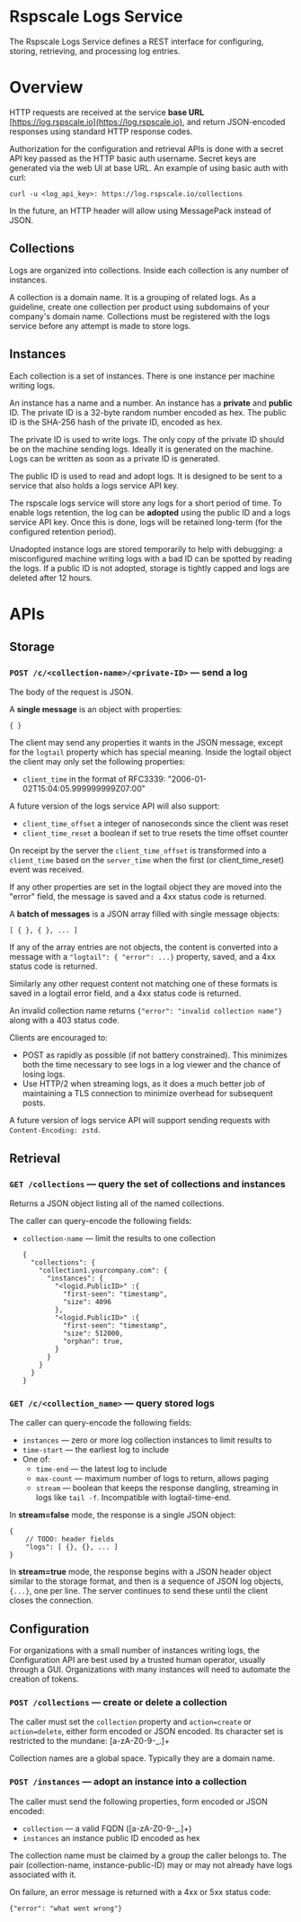 # Rspscale Logs Service

The Rspscale Logs Service defines a REST interface for configuring, storing,
retrieving, and processing log entries.

# Overview

HTTP requests are received at the service **base URL**
[https://log.rspscale.io](https://log.rspscale.io), and return JSON-encoded
responses using standard HTTP response codes.

Authorization for the configuration and retrieval APIs is done with a secret
API key passed as the HTTP basic auth username. Secret keys are generated via
the web UI at base URL. An example of using basic auth with curl:

    curl -u <log_api_key>: https://log.rspscale.io/collections

In the future, an HTTP header will allow using MessagePack instead of JSON.

## Collections

Logs are organized into collections. Inside each collection is any number of
instances.

A collection is a domain name. It is a grouping of related logs. As a
guideline, create one collection per product using subdomains of your
company's domain name. Collections must be registered with the logs service
before any attempt is made to store logs.

## Instances

Each collection is a set of instances. There is one instance per machine
writing logs.

An instance has a name and a number. An instance has a **private** and
**public** ID. The private ID is a 32-byte random number encoded as hex.
The public ID is the SHA-256 hash of the private ID, encoded as hex.

The private ID is used to write logs. The only copy of the private ID
should be on the machine sending logs. Ideally it is generated on the
machine. Logs can be written as soon as a private ID is generated. 

The public ID is used to read and adopt logs. It is designed to be sent
to a service that also holds a logs service API key.

The rspscale logs service will store any logs for a short period of time.
To enable logs retention, the log can be **adopted** using the public ID
and a logs service API key.
Once this is done, logs will be retained long-term (for the configured
retention period).

Unadopted instance logs are stored temporarily to help with debugging:
a misconfigured machine writing logs with a bad ID can be spotted by
reading the logs.
If a public ID is not adopted, storage is tightly capped and logs are
deleted after 12 hours.

# APIs

## Storage

### `POST /c/<collection-name>/<private-ID>` — send a log

The body of the request is JSON.

A **single message** is an object with properties:

`{ }`

The client may send any properties it wants in the JSON message, except
for the `logtail` property which has special meaning. Inside the logtail
object the client may only set the following properties:

- `client_time` in the format of RFC3339: "2006-01-02T15:04:05.999999999Z07:00"

A future version of the logs service API will also support:

- `client_time_offset` a integer of nanoseconds since the client was reset
- `client_time_reset` a boolean if set to true resets the time offset counter

On receipt by the server the `client_time_offset` is transformed into a
`client_time` based on the `server_time` when the first (or
client_time_reset) event was received. 

If any other properties are set in the logtail object they are moved into
the "error" field, the message is saved and a 4xx status code is returned.

A **batch of messages** is a JSON array filled with single message objects:

`[ { }, { }, ... ]`

If any of the array entries are not objects, the content is converted
into a message with a `"logtail": { "error": ...}` property, saved, and
a 4xx status code is returned.

Similarly any other request content not matching one of these formats is
saved in a logtail error field, and a 4xx status code is returned.

An invalid collection name returns `{"error": "invalid collection name"}`
along with a 403 status code.

Clients are encouraged to:

- POST as rapidly as possible (if not battery constrained). This minimizes
  both the time necessary to see logs in a log viewer and the chance of
  losing logs.
- Use HTTP/2 when streaming logs, as it does a much better job of
  maintaining a TLS connection to minimize overhead for subsequent posts.

A future version of logs service API will support sending requests with
`Content-Encoding: zstd`.

## Retrieval

### `GET /collections` — query the set of collections and instances

Returns a JSON object listing all of the named collections.

The caller can query-encode the following fields:

- `collection-name` — limit the results to one collection

    ```
    {
      "collections": {
        "collection1.yourcompany.com": {
          "instances": {
            "<logid.PublicID>" :{
              "first-seen": "timestamp",
              "size": 4096
            },
            "<logid.PublicID>" :{
              "first-seen": "timestamp",
              "size": 512000,
              "orphan": true,
            }
          }
        }
      }
    }
    ```

### `GET /c/<collection_name>` — query stored logs

The caller can query-encode the following fields:

- `instances` — zero or more log collection instances to limit results to
- `time-start` — the earliest log to include
- One of:
    - `time-end` — the latest log to include
    - `max-count` — maximum number of logs to return, allows paging
    - `stream` — boolean that keeps the response dangling, streaming in
      logs like `tail -f`. Incompatible with logtail-time-end.

In **stream=false** mode, the response is a single JSON object:

    {
    	// TODO: header fields
    	"logs": [ {}, {}, ... ]
    }

In **stream=true** mode, the response begins with a JSON header object
similar to the storage format, and then is a sequence of JSON log
objects, `{...}`, one per line. The server continues to send these until
the client closes the connection.

## Configuration

For organizations with a small number of instances writing logs, the
Configuration API are best used by a trusted human operator, usually
through a GUI. Organizations with many instances will need to automate
the creation of tokens.

### `POST /collections` — create or delete a collection

The caller must set the `collection` property and `action=create` or
`action=delete`, either form encoded or JSON encoded. Its character set
is restricted to the mundane: [a-zA-Z0-9-_.]+

Collection names are a global space. Typically they are a domain name.

### `POST /instances` — adopt an instance into a collection

The caller must send the following properties, form encoded or JSON encoded:

- `collection` — a valid FQDN ([a-zA-Z0-9-_.]+)
- `instances` an instance public ID encoded as hex

The collection name must be claimed by a group the caller belongs to.
The pair (collection-name, instance-public-ID) may or may not already have
logs associated with it.

On failure, an error message is returned with a 4xx or 5xx status code:

`{"error": "what went wrong"}`